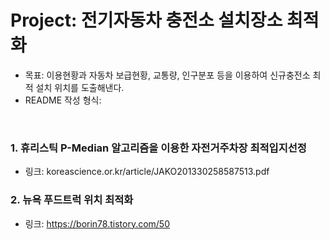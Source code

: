 # Project: 전기자동차 충전소 설치장소 최적화
* 목표: 이용현황과 자동차 보급현황, 교통량, 인구분포 등을 이용하여 신규충전소 최적 설치 위치를 도출해낸다.
* README 작성 형식:
  
<br/>

### 1. 휴리스틱 P-Median 알고리즘을 이용한 자전거주차장 최적입지선정
- 링크: koreascience.or.kr/article/JAKO201330258587513.pdf


### 2. 뉴욕 푸드트럭 위치 최적화
- 링크: https://borin78.tistory.com/50


